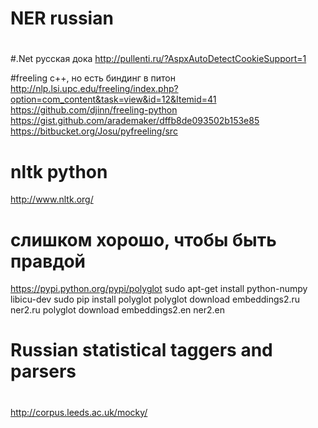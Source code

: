 #
# NER russian
#

#.Net русская дока
http://pullenti.ru/?AspxAutoDetectCookieSupport=1

#freeling c++, но есть биндинг в питон
http://nlp.lsi.upc.edu/freeling/index.php?option=com_content&task=view&id=12&Itemid=41
https://github.com/djinn/freeling-python
https://gist.github.com/arademaker/dffb8de093502b153e85
https://bitbucket.org/Josu/pyfreeling/src

# nltk python
http://www.nltk.org/

# слишком хорошо, чтобы быть правдой
https://pypi.python.org/pypi/polyglot
    sudo apt-get install python-numpy libicu-dev
    sudo pip install polyglot
    polyglot download embeddings2.ru ner2.ru 
    polyglot download embeddings2.en ner2.en

#
# Russian statistical taggers and parsers
#
http://corpus.leeds.ac.uk/mocky/